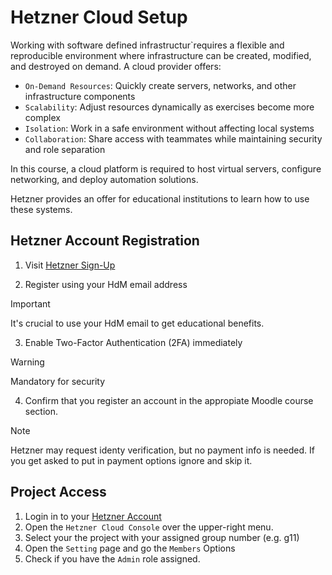 # Hetzner Cloud Setup

Working with software defined infrastructur`requires a flexible and reproducible environment where infrastructure can be created, modified, and destroyed on demand.
A cloud provider offers:

- `On-Demand Resources`: Quickly create servers, networks, and other infrastructure components
- `Scalability`: Adjust resources dynamically as exercises become more complex
- `Isolation`: Work in a safe environment without affecting local systems
- `Collaboration`: Share access with teammates while maintaining security and role separation

In this course, a cloud platform is required to host virtual servers, configure networking, and deploy automation solutions.

Hetzner provides an offer for educational institutions to learn how to use these systems.

## Hetzner Account Registration

1. Visit [Hetzner Sign-Up](https://accounts.hetzner.com/signUp)
   
2. Register using your HdM email address 
> [!IMPORTANT]  
> It's crucial to use your HdM email to get educational benefits.

3. Enable Two-Factor Authentication (2FA) immediately 
> [!WARNING]  
> Mandatory for security

4. Confirm that you register an account in the appropiate Moodle course section.

> [!NOTE]  
> Hetzner may request identy verification, but no payment info is needed. If you get asked to put in payment options ignore and skip it.

## Project Access

1. Login in to your [Hetzner Account](https://accounts.hetzner.com/login)
2. Open the `Hetzner Cloud Console` over the upper-right menu.
3. Select your the project with your assigned group number (e.g. g11)
4. Open the `Setting` page and go the `Members` Options
5. Check if you have the `Admin` role assigned.

 